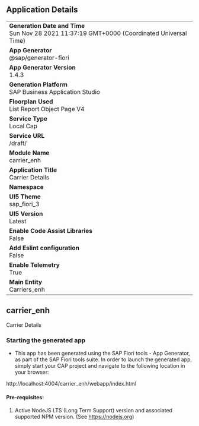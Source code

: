 ## Application Details
|               |
| ------------- |
|**Generation Date and Time**<br>Sun Nov 28 2021 11:37:19 GMT+0000 (Coordinated Universal Time)|
|**App Generator**<br>@sap/generator-fiori|
|**App Generator Version**<br>1.4.3|
|**Generation Platform**<br>SAP Business Application Studio|
|**Floorplan Used**<br>List Report Object Page V4|
|**Service Type**<br>Local Cap|
|**Service URL**<br>/draft/
|**Module Name**<br>carrier_enh|
|**Application Title**<br>Carrier Details|
|**Namespace**<br>|
|**UI5 Theme**<br>sap_fiori_3|
|**UI5 Version**<br>Latest|
|**Enable Code Assist Libraries**<br>False|
|**Add Eslint configuration**<br>False|
|**Enable Telemetry**<br>True|
|**Main Entity**<br>Carriers_enh|

## carrier_enh

Carrier Details

### Starting the generated app

-   This app has been generated using the SAP Fiori tools - App Generator, as part of the SAP Fiori tools suite.  In order to launch the generated app, simply start your CAP project and navigate to the following location in your browser:

http://localhost:4004/carrier_enh/webapp/index.html

#### Pre-requisites:

1. Active NodeJS LTS (Long Term Support) version and associated supported NPM version.  (See https://nodejs.org)


